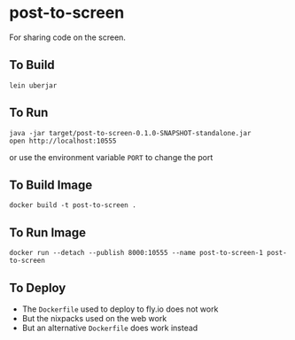 # post-to-screen

For sharing code on the screen.

## To Build

```shell
lein uberjar
````

## To Run

```shell
java -jar target/post-to-screen-0.1.0-SNAPSHOT-standalone.jar
open http://localhost:10555
````

or use the environment variable `PORT` to change the port

## To Build Image

```shell
docker build -t post-to-screen .
````

## To Run Image

```shell
docker run --detach --publish 8000:10555 --name post-to-screen-1 post-to-screen
````

## To Deploy

* The `Dockerfile` used to deploy to fly.io does not work
* But the nixpacks used on the web work
* But an alternative `Dockerfile` does work instead

